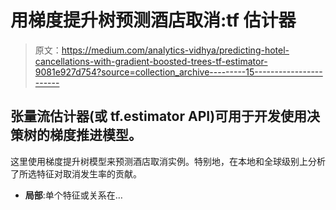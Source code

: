 # 用梯度提升树预测酒店取消:tf 估计器

> 原文：<https://medium.com/analytics-vidhya/predicting-hotel-cancellations-with-gradient-boosted-trees-tf-estimator-9081e927d754?source=collection_archive---------15----------------------->

## 张量流估计器(或 tf.estimator API)可用于开发使用决策树的梯度推进模型。

这里使用梯度提升树模型来预测酒店取消实例。特别地，在本地和全球级别上分析了所选特征对取消发生率的贡献。

*   **局部**:单个特征或关系在…